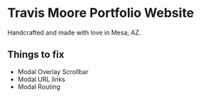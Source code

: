 # Travis Moore Portfolio Website

Handcrafted and made with love in Mesa, AZ.

## Things to fix

- Modal Overlay Scrollbar
- Modal URL links
- Modal Routing

